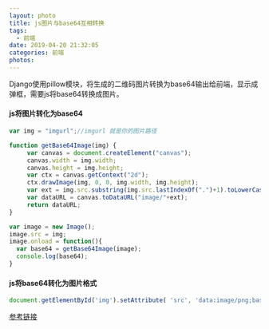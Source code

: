 ```yaml
---
layout: photo
title: js图片与base64互相转换
tags:
  - 前端
date: 2019-04-20 21:32:05
categories: 前端
photos:
---
```

Django使用pillow模块，将生成的二维码图片转换为base64输出给前端，显示成弹框，需要js将base64转换成图片。
<!--more-->
#### js将图片转化为base64
```JavaScript
var img = "imgurl";//imgurl 就是你的图片路径  

function getBase64Image(img) {  
     var canvas = document.createElement("canvas");  
     canvas.width = img.width;  
     canvas.height = img.height;  
     var ctx = canvas.getContext("2d");  
     ctx.drawImage(img, 0, 0, img.width, img.height);  
     var ext = img.src.substring(img.src.lastIndexOf(".")+1).toLowerCase();  
     var dataURL = canvas.toDataURL("image/"+ext);  
     return dataURL;  
}  

var image = new Image();  
image.src = img;  
image.onload = function(){  
  var base64 = getBase64Image(image);  
  console.log(base64);  
}  
```
#### js将base64转化为图片格式

```JavaScript
document.getElementById('img').setAttribute( 'src', 'data:image/png;base64,' +imgurl);
```

[参考链接](https://www.cnblogs.com/zhuchenglin/p/7528723.html)

